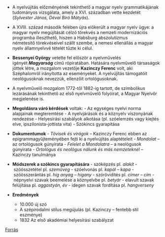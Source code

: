 - A nyelvújítás előzményének tekinthető a magyar nyelv grammatikájának tudományos vizsgálata, amely a XVI. században vette kezdetét (_Sylvester János, Dévai Bíró Mátyás_).
- A XVIII. század második felében újra előkerült a magyar nyelv ügye: a magyar nyelv megújítását célzó törekvés a nemzeti modernizációs programba illeszthető, hiszen a Habsburg abszolutizmus németesítő törekvéseivel szállt szembe, a nemesi ellenállás a magyar nyelv államnyelvvé tételét tűzte ki célul.
- **Bessenyei György** vetette fel először a nyelvművelés igényét _**Magyarság**_ című röpiratában. Hatására nyelvművelő társaságok jöttek létre, a mozgalom vezetője **Kazinczy Ferenc** volt, aki Széphalomról irányította az eseményeket. A nyelvújítás támogatóit neológusoknak nevezzük, ellenzőit ortológusoknak.
- A nyelvművelő mozgalom 1772-től 1882-ig tartott, de szimbolikus lezárásának tekinthető az első nyelvművelő folyóirat, a Magyar Nyelvőr megjelenése is.

- **Megoldásra váró kérdések** voltak:
	- Az egységes nyelvi norma alapjainak megteremtése
	- A nyelvjárások és a köznyelv viszonyának rendezése
	- Helyesírási szabályok alkotása (pl. szóelemzés vagy kiejtés elve, ipszilonista-jottista vita)
	- Szókincs gyarapítása
- **Dokumentumok**
	- _Tövisek és virágok_ – Kazinczy Ferenc ebben az epigrammagyűjteményében fejti ki a nyelvújítás alaptételeit
	- _Mondolat_ – az ortológusok gúnyirata
	- _Felelet a Mondolatra_ – a neológusok gúnyirata
	- _Ortológus és neológus nálunk és más nemzeteknél_ – Kazinczy tanulmánya
- **Módszerek a szókincs gyarapítására**
	- szóképzés pl. _alakít_
	- szóösszetétel pl. _szemüveg_
	- szóelvonás pl. _kapál – kapa_
	- szóösszerántás pl. _híg anyag – higany_
	- szórövidítés pl. _címer – cím_
	- népnyelvi szavak beemelése a köznyelvbe pl. _betyár_
	- elavult szavak felújítása pl. _aggastyán, év_
	- idegen szavak fordítása pl. _hangverseny_
- **Eredmények**
	- 10.000 új szó
	- A szépirodalmi stílus megújulás (pl. Kazinczy – fentebb stil eszménye)
	- 1832 Az első akadémiai helyesírási szabályzat

[Forrás](https://erettsegitetelek.com/2021/01/a-nyelvujitas-es-modszerei/)
